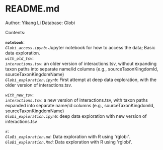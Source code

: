 # README.md

Author: Yikang Li
Database: Globi

Contents:  

**`notebook`**:   
*`Globi_access.ipynb`*: Jupyter notebook for how to access the data; Basic data exploration.   
*`with_old_tsv`*:   
   *`interactions.tsv`*: an older version of interactions.tsv, without expanding taxon paths into separate name/id columns (e.g., sourceTaxonKingdomId, sourceTaxonKingdomName)  
   *`Globi_exploration.ipynb`*: First attempt at deep data exploration, with the older version of interactions.tsv. 

*`with_new_tsv`*:   
   *`interactions.tsv`*: a new version of interactions.tsv, with taxon paths expanded into separate name/id columns (e.g., sourceTaxonKingdomId, sourceTaxonKingdomName)   
   *`Globi_exploration.ipynb`*: deep data exploration with new version of interactions.tsv  

**`r`**:   
*`GloBi_exploration.md`*: Data exploration with R using 'rglobi'.  
*`GloBi_exploration.Rmd`*: Data exploration with R using 'rglobi'.  

